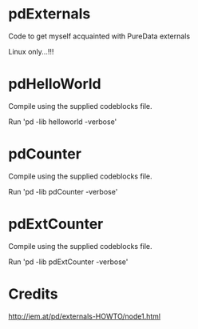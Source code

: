 pdExternals
===========

Code to get myself acquainted with PureData externals

Linux only...!!!

pdHelloWorld
============

Compile using the supplied codeblocks file.

Run 'pd -lib helloworld -verbose'

pdCounter
=========

Compile using the supplied codeblocks file.

Run 'pd -lib pdCounter -verbose'

pdExtCounter
============

Compile using the supplied codeblocks file.

Run 'pd -lib pdExtCounter -verbose'


Credits
=======

http://iem.at/pd/externals-HOWTO/node1.html
